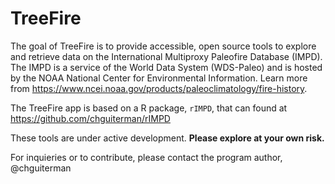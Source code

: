 
<!-- README.md is generated from README.Rmd. Please edit that file -->

# TreeFire

<!-- badges: start -->
<!-- badges: end -->

The goal of TreeFire is to provide accessible, open source tools to
explore and retrieve data on the International Multiproxy Paleofire
Database (IMPD). The IMPD is a service of the World Data System
(WDS-Paleo) and is hosted by the NOAA National Center for Environmental
Information. Learn more from
<https://www.ncei.noaa.gov/products/paleoclimatology/fire-history>.

The TreeFire app is based on a R package, `rIMPD`, that can found at
<https://github.com/chguiterman/rIMPD>

These tools are under active development. **Please explore at your own
risk.**

For inquieries or to contribute, please contact the program author,
@chguiterman
